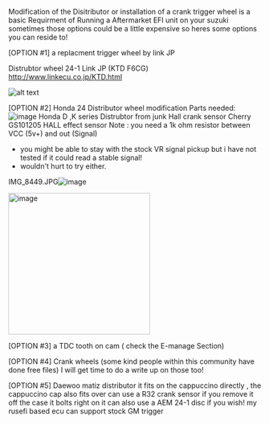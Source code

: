 Modification of the Disitributor or installation of a crank trigger wheel is a basic Requirment of Running a Aftermarket EFI unit on your suzuki
sometimes those options could be a little expensive so heres some options you can reside to!


[OPTION #1] a replacment trigger wheel by link JP

Distrubtor wheel 24-1 Link JP (KTD F6CG) http://www.linkecu.co.jp/KTD.html
 
 ![alt text](http://www.linkecu.co.jp/products/detail/71)


[OPTION #2] Honda 24 Distributor wheel modification 
Parts needed:
![image](https://user-images.githubusercontent.com/82368250/213799470-92d69984-84b1-46f3-a786-633e7c07b5de.png)
Honda D ,K series Distrubtor from junk
Hall crank sensor 
Cherry GS101205 HALL effect sensor 
Note : you need a 1k ohm resistor between VCC (5v+) and out (Signal) 

* you might be able to stay with the stock VR signal pickup but i have not tested if it could read a stable signal!
* wouldn't hurt to try either.


IMG_8449.JPG![image](https://user-images.githubusercontent.com/82368250/213801973-211c1b50-6e8e-4176-873b-84ec3cf610f2.png)

<img width="282" alt="image" src="https://user-images.githubusercontent.com/82368250/213802042-94ef36bc-8fbc-4960-9dfe-6407ffefd9bb.png">





[OPTION #3] a TDC tooth on cam ( check the E-manage Section)



[OPTION #4] Crank wheels (some kind people within this community have done free files)
I will get time to do a write up on those too!

[OPTION #5] Daewoo matiz distributor 
it fits on the cappuccino directly , the cappuccino cap also fits over 
can use a R32 crank sensor if you remove it off the case it bolts right on 
it can also use a AEM 24-1 disc if you wish!
my rusefi based ecu can support stock GM trigger
